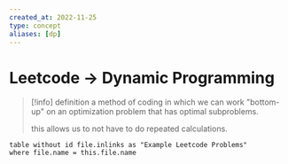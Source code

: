 ```yaml
---
created_at: 2022-11-25
type: concept
aliases: [dp]
---
```


# Leetcode → Dynamic Programming

> [!info] definition
> a method of coding in which we can work "bottom-up" on an optimization problem that has optimal subproblems.
>
> this allows us to not have to do repeated calculations.

```dataview
table without id file.inlinks as "Example Leetcode Problems"
where file.name = this.file.name
```
